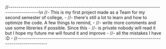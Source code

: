 //---------------------------------------------------------------------------------------------\n
//-       This is my first project made as a Team for my second semester of college,          -
//-       there's still a lot to learn and how to optimize the code. A few things to remind,  -
//-       write more comments and use some libreries if possible. Since this                  -
//-       is private nobody will read it but I hope my future me will found it and improve    -
//-       all the mistakes I have :D                                                          -
//---------------------------------------------------------------------------------------------
